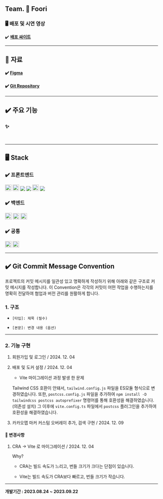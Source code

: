 ## **Team. 🍔 Foori**


### 🖥️ 배포 및 시연 영상

✔️ **[배포 싸이트]()**

---

## 📝 자료

#### ✔️ **[Figma](https://www.figma.com/file/RXDA1Zvfl7sjb7owNxb7VA/Sound-Oasis?type=design&node-id=0-1&mode=design&t=WUWxwmaabthRoGLn-0)**

#### ✔️ **[Git Repository](https://github.com/codestates-seb/seb45_main_005/tree/feDev)**

---

## ✔️ 주요 기능

### ✨ 


<br>

---

## **🖥️ Stack**

### **✔️ 프론트엔드**

<img src="https://img.shields.io/badge/html5-E34F26?style=for-the-badge&logo=html5&logoColor=white" height="21"> <img src="https://img.shields.io/badge/css-1572B6?style=for-the-badge&logo=css3&logoColor=white" height="21"> <img src="https://img.shields.io/badge/JavaScript-F7DF1E?style=flat&logo=JavaScript&logoColor=white"/> <img src="https://img.shields.io/badge/React-61DAFB?style=flat&logo=React&logoColor=white"/> <img src="https://img.shields.io/badge/typescript-3178C6?style=for-the-badge&logo=typescript&logoColor=white" height="21"> <img src="https://img.shields.io/badge/Tailwind CSS-06B6D4?style=flat&logo=Tailwind CSS&logoColor=white"/>

### **✔️ 백엔드**

<img src="https://img.shields.io/badge/java-007396?style=for-the-badge&logo=java&logoColor=white" height="22"> <img src="https://img.shields.io/badge/spring-6DB33F?style=for-the-badge&logo=spring&logoColor=white" height="21"> <img src="https://img.shields.io/badge/mysql-4479A1?style=for-the-badge&logo=mysql&logoColor=white" height="21">

### **✔️ 공통**

<img src="https://img.shields.io/badge/github-181717?style=for-the-badge&logo=github&logoColor=white" height="21"> <img src="https://img.shields.io/badge/git-F05032?style=for-the-badge&logo=git&logoColor=white" height="21">

---

## ✔️ Git Commit Message Convention

프로젝트의 커밋 메시지를 일관성 있고 명확하게 작성하기 위해 아래와 같은 구조로 커밋 메시지를 작성합니다. 이 Convention은 각각의 커밋이 어떤 작업을 수행하는지를 명확히 전달하여 협업과 버전 관리를 원활하게 합니다.

### 1. 구조

- `[타입]: 제목 (필수)`

- `[본문]: 변경 내용 (옵션)`

---

### 2. 기능 구현

1. 회원가입 및 로그인 / 2024. 12. 04
2. 배포 및 도커 설정 / 2024. 12. 04

    - Vite 마이그레이션 과정 발생 한 문제

    Tailwind CSS 호환이 안돼서, `tailwind.config.js` 파일을 ES모듈 형식으로 변경하였습니다. 또한, `postcss.config.js` 파일을 추가하여 `npm install -D tailwindcss postcss autoprefixer` 명령어를 통해 호환성을 해결하였습니다. (의존성 설치) 그 이후에 `vite.config.ts` 파일에서 `postcss` 플러그인을 추가하여 호환성을 해결하였습니다.
3. 카카오맵 마커 커스텀 오버레이 추가, 검색 구현 / 2024. 12. 09

#### 📝 변경사항

1. CRA -> Vite 로 마이그레이션 / 2024. 12. 04

    Why?

    - CRA는 빌드 속도가 느리고, 번들 크기가 크다는 단점이 있습니다.

    - Vite는 빌드 속도가 CRA보다 빠르고, 번들 크기가 작습니다.

---

**개발기간 : 2023.08.24 ~ 2023.09.22**
